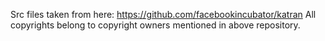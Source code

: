 Src files taken from here: https://github.com/facebookincubator/katran
All copyrights belong to copyright owners mentioned in above repository.